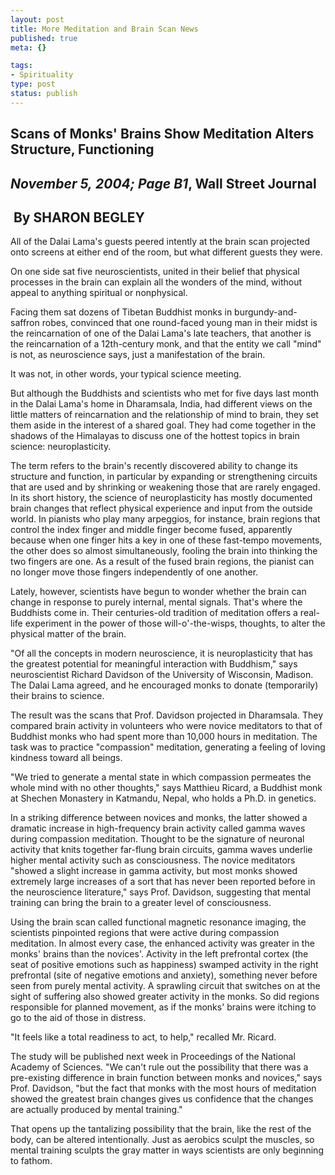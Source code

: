 ```yaml
--- 
layout: post
title: More Meditation and Brain Scan News
published: true
meta: {}

tags: 
- Spirituality
type: post
status: publish
---
```

<h2>Scans of Monks' Brains Show Meditation Alters Structure, Functioning</h2>
<h2><i>November&nbsp;5,&nbsp;2004;&nbsp;Page&nbsp;B1</i>, Wall Street Journal</h2>
<h2>&nbsp;By SHARON BEGLEY</h2>
<p>All of the Dalai Lama's guests peered intently at the brain scan projected 
onto screens at either end of the room, but what different guests they were.</p>
<p>On one side sat five neuroscientists, united in their belief that physical 
processes in the brain can explain all the wonders of the mind, without appeal 
to anything spiritual or nonphysical.</p>
<p>Facing them sat dozens of Tibetan Buddhist monks in burgundy-and-saffron 
robes, convinced that one round-faced young man in their midst is the 
reincarnation of one of the Dalai Lama's late teachers, that another is the 
reincarnation of a 12th-century monk, and that the entity we call &quot;mind&quot; is not, 
as neuroscience says, just a manifestation of the brain.</p>
<p>It was not, in other words, your typical science meeting.</p>
<p>But although the Buddhists and scientists who met for five days last month in 
the Dalai Lama's home in Dharamsala, India, had different views on the little 
matters of reincarnation and the relationship of mind to brain, they set them 
aside in the interest of a shared goal. They had come together in the shadows of 
the Himalayas to discuss one of the hottest topics in brain science: 
neuroplasticity.</p>
<p>The term refers to the brain's recently discovered ability to change its 
structure and function, in particular by expanding or strengthening circuits 
that are used and by shrinking or weakening those that are rarely engaged. In 
its short history, the science of neuroplasticity has mostly documented brain 
changes that reflect physical experience and input from the outside world. In 
pianists who play many arpeggios, for instance, brain regions that control the 
index finger and middle finger become fused, apparently because when one finger 
hits a key in one of these fast-tempo movements, the other does so almost 
simultaneously, fooling the brain into thinking the two fingers are one. As a 
result of the fused brain regions, the pianist can no longer move those fingers 
independently of one another.</p>
<p>Lately, however, scientists have begun to wonder whether the brain can change 
in response to purely internal, mental signals. That's where the Buddhists come 
in. Their centuries-old tradition of meditation offers a real-life experiment in 
the power of those will-o'-the-wisps, thoughts, to alter the physical matter of 
the brain.</p>
<p>&quot;Of all the concepts in modern neuroscience, it is neuroplasticity that has 
the greatest potential for meaningful interaction with Buddhism,&quot; says 
neuroscientist Richard Davidson of the University of Wisconsin, Madison. The 
Dalai Lama agreed, and he encouraged monks to donate (temporarily) their brains 
to science.</p>
<p>The result was the scans that Prof. Davidson projected in Dharamsala. They 
compared brain activity in volunteers who were novice meditators to that of 
Buddhist monks who had spent more than 10,000 hours in meditation. The task was 
to practice &quot;compassion&quot; meditation, generating a feeling of loving kindness 
toward all beings.</p>
<p>&quot;We tried to generate a mental state in which compassion permeates the whole 
mind with no other thoughts,&quot; says Matthieu Ricard, a Buddhist monk at Shechen 
Monastery in Katmandu, Nepal, who holds a Ph.D. in genetics.</p>
<p>In a striking difference between novices and monks, the latter showed a 
dramatic increase in high-frequency brain activity called gamma waves during 
compassion meditation. Thought to be the signature of neuronal activity that 
knits together far-flung brain circuits, gamma waves underlie higher mental 
activity such as consciousness. The novice meditators &quot;showed a slight increase 
in gamma activity, but most monks showed extremely large increases of a sort 
that has never been reported before in the neuroscience literature,&quot; says Prof. 
Davidson, suggesting that mental training can bring the brain to a greater level 
of consciousness.</p>
<p>Using the brain scan called functional magnetic resonance imaging, the 
scientists pinpointed regions that were active during compassion meditation. In 
almost every case, the enhanced activity was greater in the monks' brains than 
the novices'. Activity in the left prefrontal cortex (the seat of positive 
emotions such as happiness) swamped activity in the right prefrontal (site of 
negative emotions and anxiety), something never before seen from purely mental 
activity. A sprawling circuit that switches on at the sight of suffering also 
showed greater activity in the monks. So did regions responsible for planned 
movement, as if the monks' brains were itching to go to the aid of those in 
distress.</p>
<p>&quot;It feels like a total readiness to act, to help,&quot; recalled Mr. Ricard.</p>
<p>The study will be published next week in Proceedings of the National Academy 
of Sciences. &quot;We can't rule out the possibility that there was a pre-existing 
difference in brain function between monks and novices,&quot; says Prof. Davidson, 
&quot;but the fact that monks with the most hours of meditation showed the greatest 
brain changes gives us confidence that the changes are actually produced by 
mental training.&quot;</p>
<p>That opens up the tantalizing possibility that the brain, like the rest of 
the body, can be altered intentionally. Just as aerobics sculpt the muscles, so 
mental training sculpts the gray matter in ways scientists are only beginning to 
fathom.</p>
